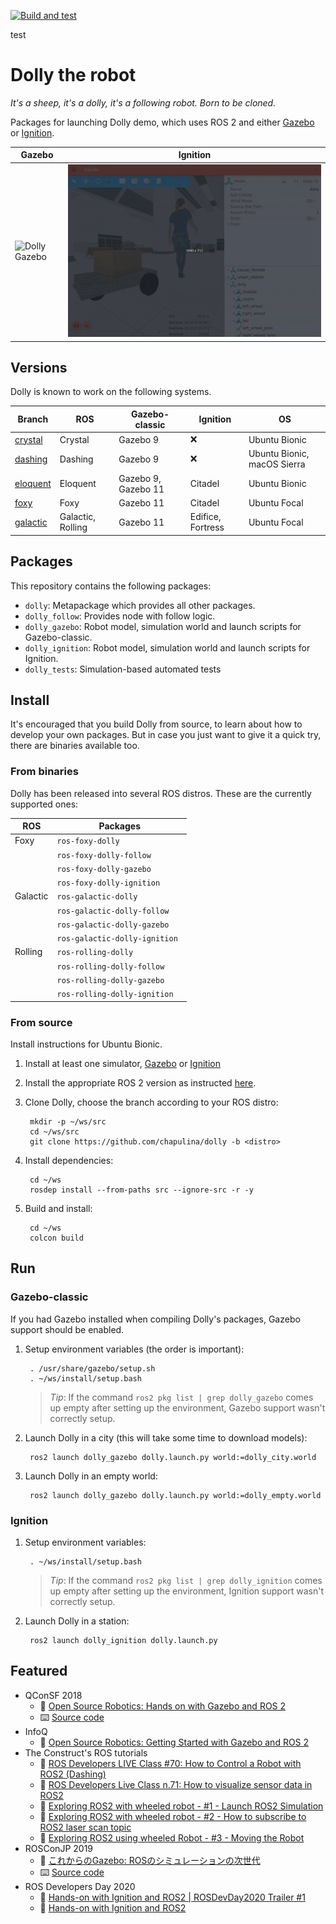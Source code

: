 [![Build and test](https://github.com/chapulina/dolly/actions/workflows/ci.yml/badge.svg)](https://github.com/chapulina/dolly/actions/workflows/ci.yml)

test
# Dolly the robot

_It's a sheep, it's a dolly, it's a following robot. Born to be cloned._

Packages for launching Dolly demo, which uses ROS 2 and either
[Gazebo](https://gazebosim.org) or [Ignition](https://ignitionrobotics.org).

Gazebo | Ignition
-- | --
![Dolly Gazebo](images/dolly.gif) | ![Dolly Ignition](images/dolly_ign.gif)

## Versions

Dolly is known to work on the following systems.

Branch | ROS | Gazebo-classic | Ignition | OS
-- | -- | -- | -- | --
[crystal](https://github.com/chapulina/dolly/tree/crystal) | Crystal | Gazebo 9 | :x: | Ubuntu Bionic
[dashing](https://github.com/chapulina/dolly/tree/dashing) | Dashing | Gazebo 9 | :x: | Ubuntu Bionic, macOS Sierra
[eloquent](https://github.com/chapulina/dolly/tree/eloquent) | Eloquent | Gazebo 9, Gazebo 11 | Citadel | Ubuntu Bionic
[foxy](https://github.com/chapulina/dolly/tree/foxy) | Foxy | Gazebo 11 | Citadel | Ubuntu Focal
[galactic](https://github.com/chapulina/dolly/tree/galactic) | Galactic, Rolling | Gazebo 11 | Edifice, Fortress | Ubuntu Focal

## Packages

This repository contains the following packages:

* `dolly`: Metapackage which provides all other packages.
* `dolly_follow`: Provides node with follow logic.
* `dolly_gazebo`: Robot model, simulation world and launch scripts for Gazebo-classic.
* `dolly_ignition`: Robot model, simulation world and launch scripts for Ignition.
* `dolly_tests`: Simulation-based automated tests

## Install

It's encouraged that you build Dolly from source, to learn about how to
develop your own packages. But in case you just want to give it a quick
try, there are binaries available too.

### From binaries

Dolly has been released into several ROS distros. These are the currently
supported ones:

| ROS      | Packages                       |
|----------|--------------------------------|
| Foxy     | `ros-foxy-dolly`               |
|          | `ros-foxy-dolly-follow`        |
|          | `ros-foxy-dolly-gazebo`        |
|          | `ros-foxy-dolly-ignition `     |
| Galactic | `ros-galactic-dolly`           |
|          | `ros-galactic-dolly-follow`    |
|          | `ros-galactic-dolly-gazebo`    |
|          | `ros-galactic-dolly-ignition ` |
| Rolling  | `ros-rolling-dolly`            |
|          | `ros-rolling-dolly-follow`     |
|          | `ros-rolling-dolly-gazebo`     |
|          | `ros-rolling-dolly-ignition `  |

### From source

Install instructions for Ubuntu Bionic.

1. Install at least one simulator,
   [Gazebo](http://gazebosim.org/tutorials?cat=install) or
   [Ignition](https://ignitionrobotics.org/docs/edifice/install)

1. Install the appropriate ROS 2 version as instructed
   [here](https://index.ros.org/doc/ros2/Installation/Linux-Install-Debians/).

1. Clone Dolly, choose the branch according to your ROS distro:

        mkdir -p ~/ws/src
        cd ~/ws/src
        git clone https://github.com/chapulina/dolly -b <distro>

1. Install dependencies:

        cd ~/ws
        rosdep install --from-paths src --ignore-src -r -y

1. Build and install:

        cd ~/ws
        colcon build

## Run

### Gazebo-classic

If you had Gazebo installed when compiling Dolly's packages, Gazebo support
should be enabled.

1. Setup environment variables (the order is important):

        . /usr/share/gazebo/setup.sh
        . ~/ws/install/setup.bash

    > *Tip*: If the command `ros2 pkg list | grep dolly_gazebo` comes up empty
      after setting up the environment, Gazebo support wasn't correctly setup.

1. Launch Dolly in a city (this will take some time to download models):

        ros2 launch dolly_gazebo dolly.launch.py world:=dolly_city.world

1. Launch Dolly in an empty world:

        ros2 launch dolly_gazebo dolly.launch.py world:=dolly_empty.world

### Ignition

1. Setup environment variables:

        . ~/ws/install/setup.bash

    > *Tip*: If the command `ros2 pkg list | grep dolly_ignition` comes up empty
      after setting up the environment, Ignition support wasn't correctly setup.

1. Launch Dolly in a station:

        ros2 launch dolly_ignition dolly.launch.py

## Featured

* QConSF 2018
    * 🎥 [Open Source Robotics: Hands on with Gazebo and ROS 2](https://www.youtube.com/watch?v=Gwbk6Qf_TqY)
    * ⌨️ [Source code](https://github.com/chapulina/simslides/tree/QConSF_Nov2018)
* InfoQ
    * 📰 [Open Source Robotics: Getting Started with Gazebo and ROS 2](https://www.infoq.com/articles/ros-2-gazebo-tutorial/)
* The Construct's ROS tutorials
    * 🎥 [ROS Developers LIVE Class #70: How to Control a Robot with ROS2 (Dashing)](https://www.youtube.com/watch?v=qB4SaP3TZog)
    * 🎥 [ROS Developers Live Class n.71: How to visualize sensor data in ROS2](https://www.youtube.com/watch?v=s3fBGSpmER0)
    * 🎥 [Exploring ROS2 with wheeled robot - #1 - Launch ROS2 Simulation](https://www.youtube.com/watch?v=T4iRJqESQAk)
    * 🎥 [Exploring ROS2 with wheeled robot - #2 - How to subscribe to ROS2 laser scan topic](https://www.youtube.com/watch?v=2-qO79V_Cik)
    * 🎥 [Exploring ROS2 using wheeled Robot - #3 - Moving the Robot](https://www.youtube.com/watch?v=SinvFQ9Vobg)
* ROSConJP 2019
    * 🎥 [これからのGazebo: ROSのシミュレーションの次世代](https://vimeo.com/370247782)
    * ⌨️ [Source code](https://github.com/chapulina/rosconjp_2019)
* ROS Developers Day 2020
    * 🎥 [Hands-on with Ignition and ROS2 | ROSDevDay2020 Trailer #1](https://www.youtube.com/watch?v=VO0ZUrr7ib8)
    * 🎥 [Hands-on with Ignition and ROS2](https://youtu.be/nLp4uzN5NMs?t=622)

